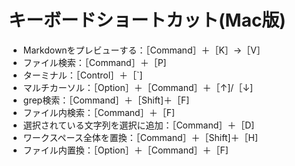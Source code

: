 # キーボードショートカット(Mac版)

- Markdownをプレビューする：［Command］＋［K］→［V］
- ファイル検索：［Command］＋［P]
- ターミナル：［Control］＋［`]
- マルチカーソル：［Option］＋［Command］＋［↑]/［↓]
- grep検索：［Command］＋［Shift]＋［F]
- ファイル内検索：［Command］＋［F]
- 選択されている文字列を選択に追加：［Command］＋［D]
- ワークスペース全体を置換：［Command］＋［Shift]＋［H]
- ファイル内置換：［Option］＋［Command］＋［F]
